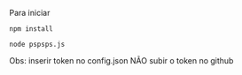Para iniciar
```
npm install

node pspsps.js
```
Obs: inserir token no config.json
NÃO subir o token no github